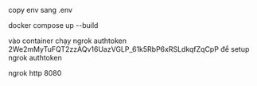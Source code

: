 copy env sang .env

docker compose up --build

vào container chạy 
ngrok authtoken 2We2mMyTuFQT2zzAQv16UazVGLP_61k5RbP6xRSLdkqfZqCpP
để setup ngrok authtoken

ngrok http 8080